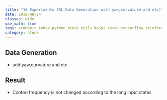 ```yaml
---
title: "16 Experiments (RL Data Generation with yaw,curvature and etc)"
date: 2018-08-24
classes: wide
use_math: true
tags: economic index python stock utils kospi keras tensorflow reinforcement_learning
category: stock
---
```


## Data Generation
- add yaw,curvature and etc

## Result
- Contorl frequency is not changed according to the long input states

